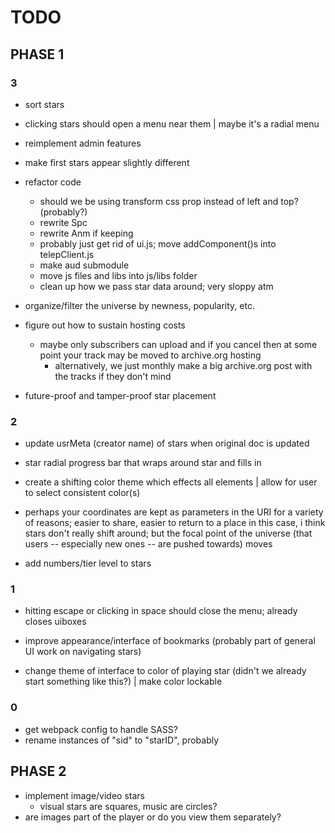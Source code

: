 # TODO
## PHASE 1
### 3

- sort stars

- clicking stars should open a menu near them
	| maybe it's a radial menu

- reimplement admin features

- make first stars appear slightly different

- refactor code
	- should we be using transform css prop instead of left and top? (probably?)
	- rewrite Spc
	- rewrite Anm if keeping
	- probably just get rid of ui.js; move addComponent()s into telepClient.js
	- make aud submodule
	- move js files and libs into js/libs folder
	- clean up how we pass star data around; very sloppy atm

- organize/filter the universe by newness, popularity, etc.
- figure out how to sustain hosting costs
	- maybe only subscribers can upload and if you cancel then at some point your track may be moved to archive.org hosting
		- alternatively, we just monthly make a big archive.org post with the tracks if they don't mind

- future-proof and tamper-proof star placement

### 2
- update usrMeta (creator name) of stars when original doc is updated

- star radial progress bar that wraps around star and fills in

- create a shifting color theme which effects all elements
	| allow for user to select consistent color(s)

- perhaps your coordinates are kept as parameters in the URI for a variety of reasons; easier to share, easier to return to a place
	in this case, i think stars don't really shift around; but the focal point of the universe (that users -- especially new ones -- are pushed towards) moves

- add numbers/tier level to stars

### 1
- hitting escape or clicking in space should close the menu; already closes uiboxes

- improve appearance/interface of bookmarks (probably part of general UI work on navigating stars)

- change theme of interface to color of playing star (didn't we already start something like this?)
	| make color lockable

### 0
- get webpack config to handle SASS?
- rename instances of "sid" to "starID", probably

## PHASE 2
- implement image/video stars
	- visual stars are squares, music are circles?
- are images part of the player or do you view them separately?

